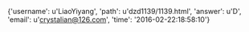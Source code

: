 {'username': u'LiaoYiyang', 'path': u'dzd1139/1139.html', 'answer': u'D', 'email': u'crystalian@126.com', 'time': '2016-02-22:18:58:10'}